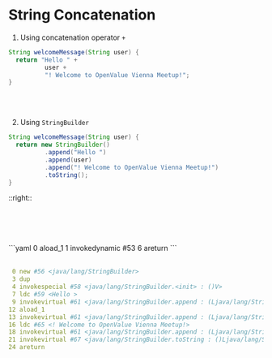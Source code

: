 # String Concatenation 

1. Using concatenation operator `+`
<!-- -->
```java
String welcomeMessage(String user) {
  return "Hello " + 
          user + 
          "! Welcome to OpenValue Vienna Meetup!";
}
```

<br>
<br>

2. Using `StringBuilder`
<!-- -->
```java
String welcomeMessage(String user) {
  return new StringBuilder()
          .append("Hello ")
          .append(user)
          .append("! Welcome to OpenValue Vienna Meetup!")
          .toString();
}
```

::right::

<br>
<br>
<br>
<br>
 <div v-click>
```yaml
0 aload_1
1 invokedynamic #53 <makeConcatWithConstants, BootstrapMethods #0>
6 areturn
```
</div>

<br>

<div v-click>

```yaml
 0 new #56 <java/lang/StringBuilder>
 3 dup
 4 invokespecial #58 <java/lang/StringBuilder.<init> : ()V>
 7 ldc #59 <Hello >
 9 invokevirtual #61 <java/lang/StringBuilder.append : (Ljava/lang/String;)Ljava/lang/StringBuilder;>
12 aload_1
13 invokevirtual #61 <java/lang/StringBuilder.append : (Ljava/lang/String;)Ljava/lang/StringBuilder;>
16 ldc #65 <! Welcome to OpenValue Vienna Meetup!>
18 invokevirtual #61 <java/lang/StringBuilder.append : (Ljava/lang/String;)Ljava/lang/StringBuilder;>
21 invokevirtual #67 <java/lang/StringBuilder.toString : ()Ljava/lang/String;>
24 areturn
```

</div>


<!--  -->
